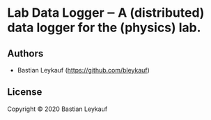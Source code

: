 # Lab Data Logger ‒ A (distributed) data logger for the (physics) lab.

## Authors

-   Bastian Leykauf (<https://github.com/bleykauf>)

## License

Copyright © 2020 Bastian Leykauf